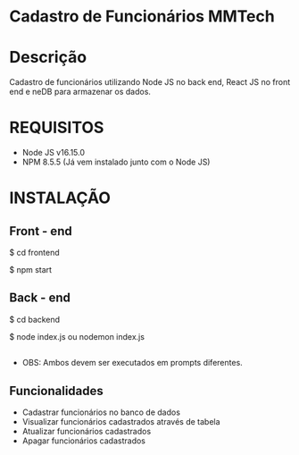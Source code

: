 # Cadastro de Funcionários MMTech

# Descrição
 Cadastro de funcionários utilizando Node JS no back end, React JS no front end e neDB para armazenar os dados.

# REQUISITOS
- Node JS v16.15.0
- NPM 8.5.5 (Já vem instalado junto com o Node JS)

# INSTALAÇÃO
## Front - end
$ cd frontend

$ npm start
## Back - end
$ cd backend

$ node index.js ou nodemon index.js
##
- OBS: Ambos devem ser executados em prompts diferentes.

## Funcionalidades

- Cadastrar funcionários no banco de dados
- Visualizar funcionários cadastrados através de tabela
- Atualizar funcionários cadastrados
- Apagar funcionários cadastrados
